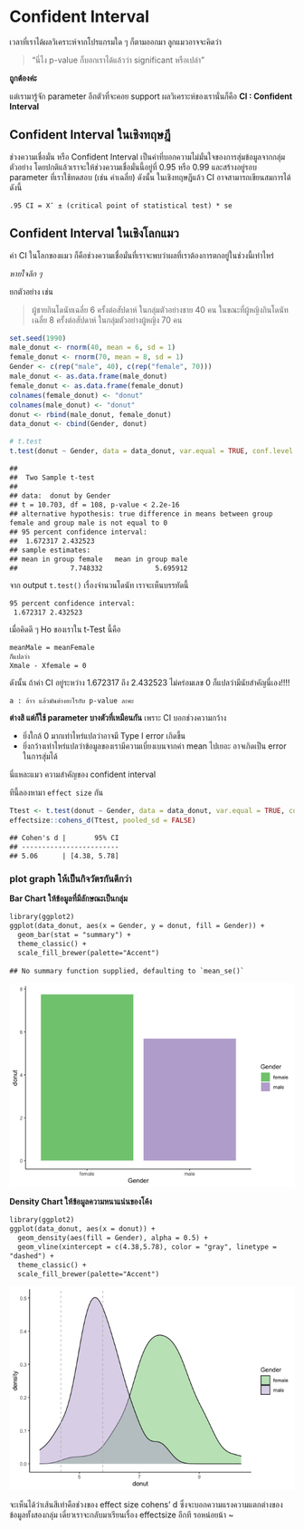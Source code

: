 # Confident Interval

เวลาที่เราได้ผลวิเคราะห์จากโปรแกรมใด ๆ ก็ตามออกมา ลูกแมวอาจจะคิดว่า

> “นี่ไง p-value ก็บอกเราได้แล้วว่า significant หรือเปล่า”

**ถูกต้องค่ะ**

แต่เรามารู้จัก parameter อีกตัวที่จะคอย support ผลวิเคราะห์ของเรานั่นก็คือ **CI : Confident Interval**

## Confident Interval ในเชิงทฤษฎี

ช่วงความเชื่อมั่น หรือ Confident Interval เป็นค่าที่บอกความไม่มั่นใจของการสุ่มข้อมูลจากกลุ่มตัวอย่าง
โดยปกติแล้วเราจะให้ช่วงความเชื่อมั่นนี้อยู่ที่ 0.95 หรือ 0.99 และสร้างอยู่รอบ parameter ที่เราใช้ทดสอบ (เช่น ค่าเฉลี่ย) ดังนั้น
ในเชิงทฤษฎีแล้ว CI อาจสามารถเขียนสมการได้ ดังนี้

    .95 CI = X¯ ± (critical point of statistical test) * se

## Confident Interval ในเชิงโลกแมว

ค่า CI ในโลกของแมว ก็คือช่วงความเชื่อมั่นที่เราจะพบว่าผลที่เราต้องการตกอยู่ในช่วงนี้เท่าไหร่

*หายใจลึก ๆ*

ยกตัวอย่าง เช่น

>ผู้ชายกินโดนัทเฉลี่ย 6 ครั้งต่อสัปดาห์ ในกลุ่มตัวอย่างชาย 40 คน
>ในขณะที่ผู้หญิงกินโดนัทเฉลี่ย 8 ครั้งต่อสัปดาห์ ในกลุ่มตัวอย่างผู้หญิง
70 คน

``` r
set.seed(1990)
male_donut <- rnorm(40, mean = 6, sd = 1)
female_donut <- rnorm(70, mean = 8, sd = 1)
Gender <- c(rep("male", 40), c(rep("female", 70)))
male_donut <- as.data.frame(male_donut)
female_donut <- as.data.frame(female_donut)
colnames(female_donut) <- "donut"
colnames(male_donut) <- "donut"
donut <- rbind(male_donut, female_donut)
data_donut <- cbind(Gender, donut)
```
``` r
# t.test
t.test(donut ~ Gender, data = data_donut, var.equal = TRUE, conf.level = 0.95)
```
    ## 
    ##  Two Sample t-test
    ## 
    ## data:  donut by Gender
    ## t = 10.703, df = 108, p-value < 2.2e-16
    ## alternative hypothesis: true difference in means between group female and group male is not equal to 0
    ## 95 percent confidence interval:
    ##  1.672317 2.432523
    ## sample estimates:
    ## mean in group female   mean in group male 
    ##             7.748332             5.695912

จาก output `t.test()` เรื่องจำนวนโดนัท เราจะเห็นบรรทัดนี้

    95 percent confidence interval:
     1.672317 2.432523

เมื่อคิดดี ๆ Ho ของเราใน t-Test นี้คือ

    meanMale = meanFemale 
    ก็แปลว่า
    Xmale - Xfemale = 0

ดังนั้น ถ้าค่า CI อยู่ระหว่าง 1.672317 ถึง 2.432523 ไม่คร่อมเลข 0 ก็แปลว่ามีนัยสำคัญนี่เอง!!!!

    a : อ้าว แล้วมันต่างอะไรกับ p-value ละคะ

**ต่างสิ แต่ก็ใช้ parameter บางตัวที่เหมือนกัน** เพราะ CI บอกช่วงความกว้าง

-   ยิ่งใกล้ 0 มากเท่าไหร่แปลว่าอาจมี Type I error เกิดขี้น
-   ยิ่งกว้างเท่าไหร่แปลว่าข้อมูลของเรามีความเบี่ยงเบนจากค่า mean ไปเยอะ
    อาจเกิดเป็น error ในการสุ่มได้

นี่แหละแมว ความสำคัญของ confident interval

ทีนี้ลองหามา `effect size` กัน

``` r
Ttest <- t.test(donut ~ Gender, data = data_donut, var.equal = TRUE, conf.level = 0.95)
effectsize::cohens_d(Ttest, pooled_sd = FALSE)
```

    ## Cohen's d |       95% CI
    ## ------------------------
    ## 5.06      | [4.38, 5.78]

### plot graph ให้เป็นกิจวัตรกันดีกว่า

**Bar Chart ให้ข้อมูลที่มีลักษณะเป็นกลุ่ม**

    library(ggplot2)
    ggplot(data_donut, aes(x = Gender, y = donut, fill = Gender)) +
      geom_bar(stat = "summary") +
      theme_classic() +
      scale_fill_brewer(palette="Accent")

    ## No summary function supplied, defaulting to `mean_se()`

![](CI_files/figure-markdown_strict/unnamed-chunk-4-1.png)

**Density Chart ให้ข้อมูลความหนาแน่นของโค้ง**

    library(ggplot2)
    ggplot(data_donut, aes(x = donut)) +
      geom_density(aes(fill = Gender), alpha = 0.5) +
      geom_vline(xintercept = c(4.38,5.78), color = "gray", linetype = "dashed") + 
      theme_classic() +
      scale_fill_brewer(palette="Accent")

![](CI_files/figure-markdown_strict/unnamed-chunk-5-1.png)

จะเห็นได้ว่าเส้นสีเท่าคือช่วงของ effect size cohens’ d ซึ่งจะบอกความแรงความแตกต่างของข้อมูลทั้งสองกลุ่ม เดี๋ยวเราจะกลับมาเรียนเรื่อง effectsize อีกที 
รอหน่อยน้า ~
